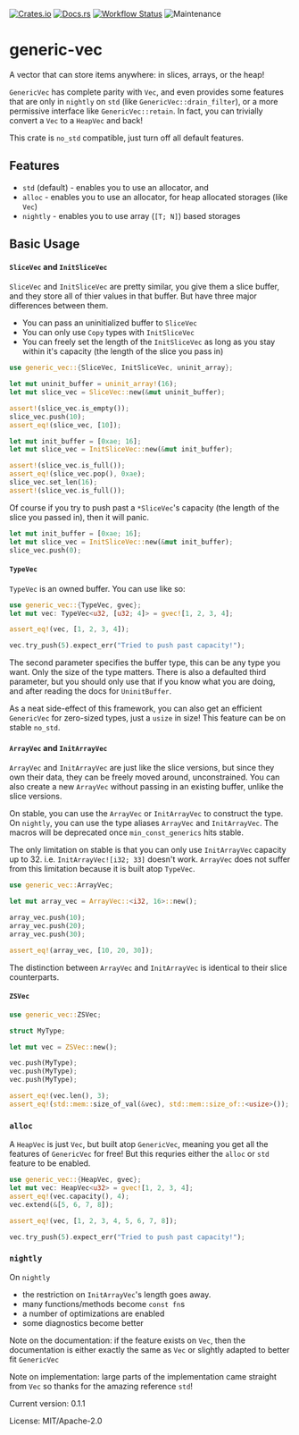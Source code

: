 [![Crates.io](https://img.shields.io/crates/v/generic-vec.svg)](https://crates.io/crates/generic-vec)
[![Docs.rs](https://docs.rs/generic-vec/badge.svg)](https://docs.rs/generic-vec)
[![Workflow Status](https://github.com/rustyyato/generic-vec/workflows/main/badge.svg)](https://github.com/rustyyato/generic-vec/actions?query=workflow%3A%22main%22)
![Maintenance](https://img.shields.io/badge/maintenance-activly--developed-brightgreen.svg)

# generic-vec

A vector that can store items anywhere: in slices, arrays, or the heap!

`GenericVec` has complete parity with `Vec`, and even provides some features
that are only in `nightly` on `std` (like `GenericVec::drain_filter`), or a more permissive
interface like `GenericVec::retain`. In fact, you can trivially convert a `Vec` to a
`HeapVec` and back!

This crate is `no_std` compatible, just turn off all default features.

## Features

* `std` (default) - enables you to use an allocator, and
* `alloc` - enables you to use an allocator, for heap allocated storages
    (like `Vec`)
* `nightly` - enables you to use array (`[T; N]`) based storages

## Basic Usage

#### `SliceVec` and `InitSliceVec`

`SliceVec` and `InitSliceVec` are pretty similar, you give them a slice
buffer, and they store all of thier values in that buffer. But have three major
differences between them.

* You can pass an uninitialized buffer to `SliceVec`
* You can only use `Copy` types with `InitSliceVec`
* You can freely set the length of the `InitSliceVec` as long as you stay
    within it's capacity (the length of the slice you pass in)

```rust
use generic_vec::{SliceVec, InitSliceVec, uninit_array};

let mut uninit_buffer = uninit_array!(16);
let mut slice_vec = SliceVec::new(&mut uninit_buffer);

assert!(slice_vec.is_empty());
slice_vec.push(10);
assert_eq!(slice_vec, [10]);
```

```rust
let mut init_buffer = [0xae; 16];
let mut slice_vec = InitSliceVec::new(&mut init_buffer);

assert!(slice_vec.is_full());
assert_eq!(slice_vec.pop(), 0xae);
slice_vec.set_len(16);
assert!(slice_vec.is_full());
```

Of course if you try to push past a `*SliceVec`'s capacity
(the length of the slice you passed in), then it will panic.

```rust
let mut init_buffer = [0xae; 16];
let mut slice_vec = InitSliceVec::new(&mut init_buffer);
slice_vec.push(0);
```

#### `TypeVec`

`TypeVec` is an owned buffer. You can use like so:

```rust
use generic_vec::{TypeVec, gvec};
let mut vec: TypeVec<u32, [u32; 4]> = gvec![1, 2, 3, 4];

assert_eq!(vec, [1, 2, 3, 4]);

vec.try_push(5).expect_err("Tried to push past capacity!");
```

The second parameter specifies the buffer type, this can be any type
you want. Only the size of the type matters. There is also a defaulted
third parameter, but you should only use that if you know what you are
doing, and after reading the docs for `UninitBuffer`.

As a neat side-effect of this framework, you can also get an efficient
`GenericVec` for zero-sized types, just a `usize` in size! This feature
can be on stable `no_std`.

#### `ArrayVec` and `InitArrayVec`

`ArrayVec` and `InitArrayVec`
are just like the slice versions, but since they own their data,
they can be freely moved around, unconstrained. You can also create
a new `ArrayVec` without passing in an existing buffer,
unlike the slice versions.

On stable, you can use the `ArrayVec` or
`InitArrayVec` to construct the type. On `nightly`,
you can use the type aliases `ArrayVec` and
`InitArrayVec`. The macros will be deprecated once
`min_const_generics` hits stable.

The only limitation on stable is that you can only use `InitArrayVec`
capacity up to 32. i.e. `InitArrayVec![i32; 33]` doesn't work. `ArrayVec` does not suffer
from this limitation because it is built atop `TypeVec`.

```rust
use generic_vec::ArrayVec;

let mut array_vec = ArrayVec::<i32, 16>::new();

array_vec.push(10);
array_vec.push(20);
array_vec.push(30);

assert_eq!(array_vec, [10, 20, 30]);
```

The distinction between `ArrayVec` and `InitArrayVec`
is identical to their slice counterparts.

#### `ZSVec`

```rust
use generic_vec::ZSVec;

struct MyType;

let mut vec = ZSVec::new();

vec.push(MyType);
vec.push(MyType);
vec.push(MyType);

assert_eq!(vec.len(), 3);
assert_eq!(std::mem::size_of_val(&vec), std::mem::size_of::<usize>());
```

### `alloc`

A `HeapVec` is just `Vec`, but built atop `GenericVec`,
meaning you get all the features of `GenericVec` for free! But this
requries either the `alloc` or `std` feature to be enabled.

```rust
use generic_vec::{HeapVec, gvec};
let mut vec: HeapVec<u32> = gvec![1, 2, 3, 4];
assert_eq!(vec.capacity(), 4);
vec.extend(&[5, 6, 7, 8]);

assert_eq!(vec, [1, 2, 3, 4, 5, 6, 7, 8]);

vec.try_push(5).expect_err("Tried to push past capacity!");
```

### `nightly`

On `nightly`
* the restriction on `InitArrayVec`'s length goes away.
* many functions/methods become `const fn`s
* a number of optimizations are enabled
* some diagnostics become better

Note on the documentation: if the feature exists on `Vec`, then the documentation
is either exactly the same as `Vec` or slightly adapted to better fit `GenericVec`

Note on implementation: large parts of the implementation came straight from `Vec`
so thanks for the amazing reference `std`!

Current version: 0.1.1

License: MIT/Apache-2.0
